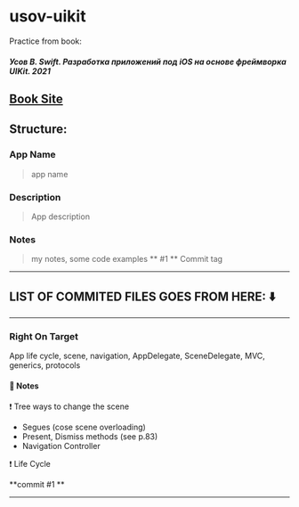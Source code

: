 # usov-uikit
Practice from book:

#### *Усов В. Swift. Разработка приложений под iOS на основе фреймворка UIKit. 2021* ####
[Book Site](https://swiftme.ru/)
---
## Structure: ## 

### App Name ### 
> app name 
### Description ###
> App description
### Notes ###
> my notes, some code examples
** #1 **
> Commit tag  
---
## LIST OF COMMITED FILES GOES FROM HERE: ⬇️ ##
---
### Right On Target ### 
App life cycle, scene, navigation, AppDelegate, SceneDelegate, MVC, generics, protocols

#### 📓 Notes ####
❗ Tree ways to change the scene 
- Segues (cose scene overloading)
- Present, Dismiss methods (see p.83) 
- Navigation Controller

❗ Life Cycle


**commit #1 **

---

